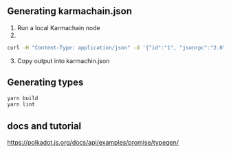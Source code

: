 ## Generating karmachain.json
1. Run a local Karmachain node
2. 

```bash
curl -H "Content-Type: application/json" -d '{"id":"1", "jsonrpc":"2.0", "method": "state_getMetadata", "params":[]}' http://localhost:9933
```

3. Copy output into karmachin.json

## Generating types
```bash
yarn build
yarn lint
```

## docs and tutorial
https://polkadot.js.org/docs/api/examples/promise/typegen/

